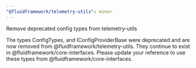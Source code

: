 ```yaml
---
"@fluidframework/telemetry-utils": minor
---
```


Remove deprecated config types from telemetry-utils

The types ConfigTypes, and IConfigProviderBase were deprecated and are now removed from @fluidframework/telemetry-utils. They continue to exist in @fluidframework/core-interfaces. Please update your reference to use these types from @fluidframework/core-interfaces.
